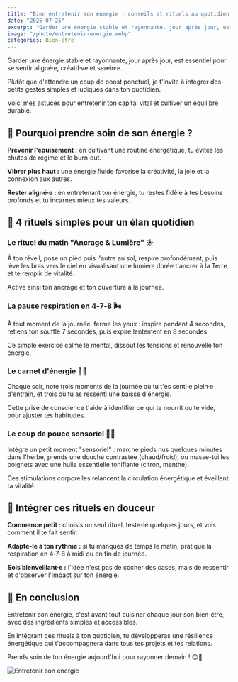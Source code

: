 ```yaml
---
title: "Bien entretenir son énergie : conseils et rituels au quotidien 🔋🌿"
date: "2025-07-25"
excerpt: "Garder une énergie stable et rayonnante, jour après jour, est essentiel pour se sentir aligné·e, créatif·ve et serein·e. Découvre des rituels simples et ludiques pour cultiver un équilibre durable."
image: "/photo/entretenir-energie.webp"
categories: Bien-être
---
```


Garder une énergie stable et rayonnante, jour après jour, est essentiel pour se sentir aligné·e, créatif·ve et serein·e.

Plutôt que d'attendre un coup de boost ponctuel, je t'invite à intégrer des petits gestes simples et ludiques dans ton quotidien.

Voici mes astuces pour entretenir ton capital vital et cultiver un équilibre durable.

## 🌟 Pourquoi prendre soin de son énergie ?

**Prévenir l'épuisement :** en cultivant une routine énergétique, tu évites les chutes de régime et le burn‑out.

**Vibrer plus haut :** une énergie fluide favorise la créativité, la joie et la connexion aux autres.

**Rester aligné·e :** en entretenant ton énergie, tu restes fidèle à tes besoins profonds et tu incarnes mieux tes valeurs.

## 🔑 4 rituels simples pour un élan quotidien

### Le rituel du matin "Ancrage & Lumière" ☀️

À ton réveil, pose un pied puis l'autre au sol, respire profondément, puis lève les bras vers le ciel en visualisant une lumière dorée t'ancrer à la Terre et te remplir de vitalité.

Active ainsi ton ancrage et ton ouverture à la journée.

### La pause respiration en 4‑7‑8 🌬️

À tout moment de la journée, ferme les yeux : inspire pendant 4 secondes, retiens ton souffle 7 secondes, puis expire lentement en 8 secondes.

Ce simple exercice calme le mental, dissout les tensions et renouvelle ton énergie.

### Le carnet d'énergie 📔✨

Chaque soir, note trois moments de la journée où tu t'es senti·e plein·e d'entrain, et trois où tu as ressenti une baisse d'énergie.

Cette prise de conscience t'aide à identifier ce qui te nourrit ou te vide, pour ajuster tes habitudes.

### Le coup de pouce sensoriel 👣💧

Intègre un petit moment "sensoriel" : marche pieds nus quelques minutes dans l'herbe, prends une douche contrastée (chaud/froid), ou masse-toi les poignets avec une huile essentielle tonifiante (citron, menthe).

Ces stimulations corporelles relancent la circulation énergétique et éveillent ta vitalité.

## 🌿 Intégrer ces rituels en douceur

**Commence petit :** choisis un seul rituel, teste-le quelques jours, et vois comment il te fait sentir.

**Adapte-le à ton rythme :** si tu manques de temps le matin, pratique la respiration en 4‑7‑8 à midi ou en fin de journée.

**Sois bienveillant·e :** l'idée n'est pas de cocher des cases, mais de ressentir et d'observer l'impact sur ton énergie.

## 💫 En conclusion

Entretenir son énergie, c'est avant tout cuisiner chaque jour son bien‑être, avec des ingrédients simples et accessibles.

En intégrant ces rituels à ton quotidien, tu développeras une résilience énergétique qui t'accompagnera dans tous tes projets et tes relations.

Prends soin de ton énergie aujourd'hui pour rayonner demain ! 😊🌟

![Entretenir son énergie](/photo/entretenir-energie.webp)
